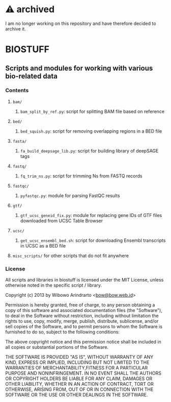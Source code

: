 # :warning: archived

I am no longer working on this repository and have therefore decided to archive it.


# BIOSTUFF

## Scripts and modules for working with various bio-related data

### Contents

1. `bam/`

    1. `bam_split_by_ref.py`: script for splitting BAM file based on reference

2. `bed/`

    1. `bed_squish.py`: script for removing overlapping regions in a BED file

3. `fasta/`

    1. `fa_build_deepsage_lib.py`: script for building library of deepSAGE tags

4. `fastq/`

    1. `fq_trim_ns.py`: script for trimming Ns from FASTQ records

5. `fastqc/`

    1. `pyfastqc.py`: module for parsing FastQC results

6. `gtf/`

    1. `gtf_ucsc_geneid_fix.py`: module for replacing gene IDs of GTF files downloaded from UCSC Table Browser

7. `ucsc/`

    1. `get_ucsc_ensembl_bed.sh`: script for downloading Ensembl transcripts in UCSC as a BED file

7. `misc_scripts/` for other scripts that do not fit anywhere


### License

All scripts and libraries in biostuff is licensed under the MIT License,
unless otherwise noted in the specific script / library.

Copyright (c) 2013 by Wibowo Arindrarto <<bow@bow.web.id>>

Permission is hereby granted, free of charge, to any person obtaining a copy of
this software and associated documentation files (the "Software"), to deal in
the Software without restriction, including without limitation the rights to
use, copy, modify, merge, publish, distribute, sublicense, and/or sell copies of
the Software, and to permit persons to whom the Software is furnished to do so,
subject to the following conditions:

The above copyright notice and this permission notice shall be included in all
copies or substantial portions of the Software.

THE SOFTWARE IS PROVIDED "AS IS", WITHOUT WARRANTY OF ANY KIND, EXPRESS OR
IMPLIED, INCLUDING BUT NOT LIMITED TO THE WARRANTIES OF MERCHANTABILITY,FITNESS
FOR A PARTICULAR PURPOSE AND NONINFRINGEMENT. IN NO EVENT SHALL THE AUTHORS OR
COPYRIGHT HOLDERS BE LIABLE FOR ANY CLAIM, DAMAGES OR OTHER LIABILITY, WHETHER
IN AN ACTION OF CONTRACT, TORT OR OTHERWISE, ARISING FROM, OUT OF OR IN
CONNECTION WITH THE SOFTWARE OR THE USE OR OTHER DEALINGS IN THE SOFTWARE.
